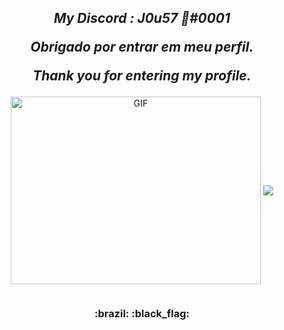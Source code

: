 <h2 align="center">
  
  <em>My Discord : J0u57 🦈#0001</em>
  
  <em>Obrigado por entrar em meu perfil.</em>
  
  <em>Thank you for entering my profile.</em>
  
</h2>

<p align="center">
  <img align="center" alt="GIF" height="300" width="400" src="https://cdn.discordapp.com/attachments/782782160431480862/782784213690220554/matth2.gif" />
  
  <img align="center" src="https://github-readme-stats.vercel.app/api?username=J0u57&show_icons=true&include_all_commits=true&show_icons=true&theme=tokyonight"/>
  
</p>

<p align="center">
    <img src="" />
</p>

<h3 align="center">:brazil: :black_flag:<h3>
